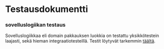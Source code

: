 # Testausdokumentti


### sovelluslogiikan testaus

Sovelluslogiikkaa eli domain pakkauksen luokkia on testattu yksikkötestein laajasti, sekä hieman integraatiotesteillä. Testit löytyvät tarkemmin [täältä](https://github.com/lehtoneo/ot-harjoitustyo/tree/master/ot2048/src/test/java/domain).

